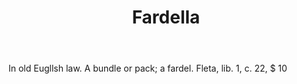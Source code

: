 ---
title: Fardella
letter: F
permalink: "/definitions/bld-fardella.html"
body: In old Eugllsh law. A bundle or pack; a fardel. Fleta, lib. 1, c. 22, $ 10
published_at: '2018-07-07'
source: Black's Law Dictionary 2nd Ed (1910)
layout: post
---
